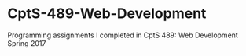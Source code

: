 # CptS-489-Web-Development
Programming assignments I completed in CptS 489: Web Development Spring 2017
